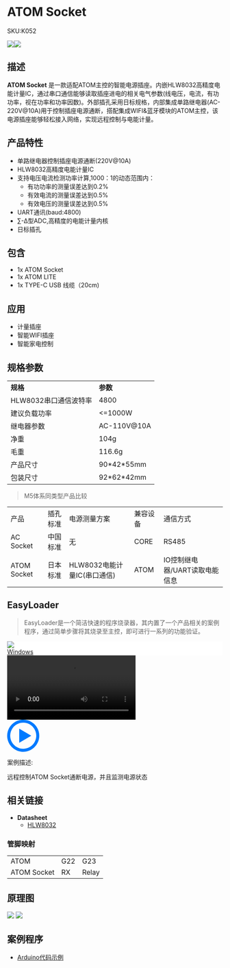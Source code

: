 # ATOM Socket

<el-tag effect="plain">SKU:K052</el-tag>

<div class="product_pic"><img src="assets/img/product_pics/atom_base/atom_socket/atom_socket_01.webp"><img src="assets/img/product_pics/atom_base/atom_socket/atom_socket_02.webp"></div>

## 描述

**ATOM Socket** 是一款适配ATOM主控的智能电源插座。内嵌HLW8032高精度电能计量IC，通过串口通信能够读取插座进电的相关电气参数(线电压，电流，有功功率，视在功率和功率因数)。外部插孔采用日标规格，内部集成单路继电器(AC-220V@10A)用于控制插座电源通断，搭配集成WIFI&蓝牙模块的ATOM主控，该电源插座能够轻松接入网络，实现远程控制与电能计量。

## 产品特性


- 单路继电器控制插座电源通断(220V@10A)
- HLW8032高精度电能计量IC
- 支持电压电流检测功率计算,1000：1的动态范围内：
    - 有功功率的测量误差达到0.2%
    - 有效电流的测量误差达到0.5%
    - 有效电压的测量误差达到0.5%
- UART通讯(baud:4800)
- ∑-Δ型ADC,高精度的电能计量内核
- 日标插孔

## 包含

- 1x ATOM Socket
- 1x ATOM LITE
- 1x TYPE-C USB 线缆（20cm)

## 应用

- 计量插座
- 智能WIFI插座
- 智能家电控制

## 规格参数

<table>
   <tr style="font-weight:bold">
      <td>规格</td>
      <td>参数</td>
   </tr>
   <tr>
      <td>HLW8032串口通信波特率</td>
      <td>4800</td>
   </tr>
   <tr>
      <td>建议负载功率</td>
      <td><=1000W</td>
   </tr>
   <tr>
      <td>继电器参数</td>
      <td>AC-110V@10A</td>
   </tr>
   <tr>
      <td>净重</td>
      <td>104g</td>
   </tr>
   <tr>
      <td>毛重</td>
      <td>116.6g</td>
   </tr>
   <tr>
      <td>产品尺寸</td>
      <td>90*42*55mm</td>
   </tr>
   <tr>
      <td>包装尺寸</td>
      <td>92*62*42mm</td>
   </tr>
 </table>

>M5体系同类型产品比较

<table>
 <tr><td>产品</td><td>插孔标准</td><td>电源测量方案</td><td>兼容设备</td><td>通信方式</td></tr>
 <tr><td>AC Socket</td><td>中国标准</td><td>无</td><td>CORE</td><td>RS485</td></tr>
 <tr><td>ATOM Socket</td><td>日本标准</td><td>HLW8032电能计量IC(串口通信)</td><td>ATOM</td><td>IO控制继电器/UART读取电能信息</td></tr>
</table>

## EasyLoader

>EasyLoader是一个简洁快速的程序烧录器，其内置了一个产品相关的案例程序，通过简单步骤将其烧录至主控，即可进行一系列的功能验证。

<div class="easyloader-box">
    <div style="background-color:white;">
        <div><img src="https://m5stack.oss-cn-shenzhen.aliyuncs.com/image/easyloader_intro.webp"></div>
        <div class="easyloader-btn">
            <a href="https://m5stack.oss-cn-shenzhen.aliyuncs.com/EasyLoader/Windows/ATOM_BASE/EasyLoader_Atom_Socket.exe">Windows</a>
        </div>
    </div>
    <div>
        <video id="example_video" controls>
            <source src="https://m5stack.oss-cn-shenzhen.aliyuncs.com/video/Product_example_video/AtomBase/ATOM_Socket.mp4" type="video/mp4">
        </video>
        <div class="easyloader-mask">
        <a>
            <svg id="play-btn" t="1583228776634" class="icon" viewBox="0 0 1024 1024" version="1.1" xmlns="http://www.w3.org/2000/svg" p-id="4152" width="75" height="75"><path d="M512 0C229.216 0 0 229.216 0 512s229.216 512 512 512 512-229.216 512-512S794.784 0 512 0z m0 928C282.24 928 96 741.76 96 512S282.24 96 512 96s416 186.24 416 416-186.24 416-416 416zM384 288l384 224-384 224z" p-id="4153" fill="#007aff"></path></svg></a>
            <p>案例描述:</p>
            <p>远程控制ATOM Socket通断电源，并且监测电源状态</p>
        </div>
    </div>
</div>


## 相关链接

- **Datasheet** 
    - [HLW8032](https://m5stack.oss-cn-shenzhen.aliyuncs.com/resource/docs/datasheet/atombase/atom_socket/DS_HLW8032_CN.pdf)

### 管脚映射

<table>
 <tr><td>ATOM</td><td>G22</td><td>G23</td></tr>
 <tr><td>ATOM Socket</td><td>RX</td><td>Relay</td></tr>
</table>

## 原理图

<img src="assets/img/product_pics/atom_base/atom_socket/atom_socket_sch_01.webp">
<img src="assets/img/product_pics/atom_base/atom_socket/atom_socket_sch_02.webp">

## 案例程序

- [Arduino代码示例](https://github.com/m5stack/M5Atom/tree/master/examples/ATOM_BASE/ATOM_Socket)

<script>

   var purchase_link = 'https://m5stack.com/products/atom-motion-kit-with-motor-and-servo-driver-stm32f0';

   anchor_search();
   scrollFunc();

</script>
